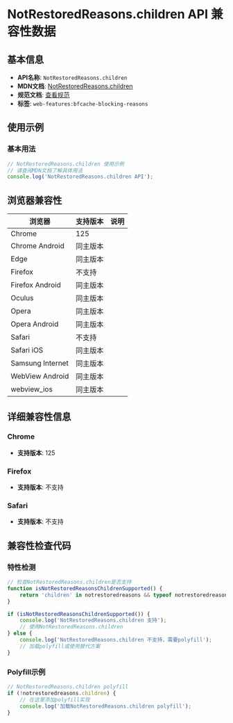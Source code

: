 # NotRestoredReasons.children API 兼容性数据

## 基本信息

- **API名称**: `NotRestoredReasons.children`
- **MDN文档**: [NotRestoredReasons.children](https://developer.mozilla.org/docs/Web/API/NotRestoredReasons/children)
- **规范文档**: [查看规范](https://html.spec.whatwg.org/multipage/nav-history-apis.html#dom-not-restored-reasons-children)
- **标签**: `web-features:bfcache-blocking-reasons`

## 使用示例

### 基本用法

```javascript
// NotRestoredReasons.children 使用示例
// 请查阅MDN文档了解具体用法
console.log('NotRestoredReasons.children API');
```

## 浏览器兼容性

| 浏览器 | 支持版本 | 说明 |
|--------|----------|------|
| Chrome | 125 |  |
| Chrome Android | 同主版本 |  |
| Edge | 同主版本 |  |
| Firefox | 不支持 |  |
| Firefox Android | 同主版本 |  |
| Oculus | 同主版本 |  |
| Opera | 同主版本 |  |
| Opera Android | 同主版本 |  |
| Safari | 不支持 |  |
| Safari iOS | 同主版本 |  |
| Samsung Internet | 同主版本 |  |
| WebView Android | 同主版本 |  |
| webview_ios | 同主版本 |  |

## 详细兼容性信息

### Chrome

- **支持版本**: 125

### Firefox

- **支持版本**: 不支持

### Safari

- **支持版本**: 不支持

## 兼容性检查代码

### 特性检测

```javascript
// 检查NotRestoredReasons.children是否支持
function isNotRestoredReasonsChildrenSupported() {
    return 'children' in notrestoredreasons && typeof notrestoredreasons.children === 'function';
}

if (isNotRestoredReasonsChildrenSupported()) {
    console.log('NotRestoredReasons.children 支持');
    // 使用NotRestoredReasons.children
} else {
    console.log('NotRestoredReasons.children 不支持，需要polyfill');
    // 加载polyfill或使用替代方案
}
```

### Polyfill示例

```javascript
// NotRestoredReasons.children polyfill
if (!notrestoredreasons.children) {
    // 在这里添加polyfill实现
    console.log('加载NotRestoredReasons.children polyfill');
}
```

